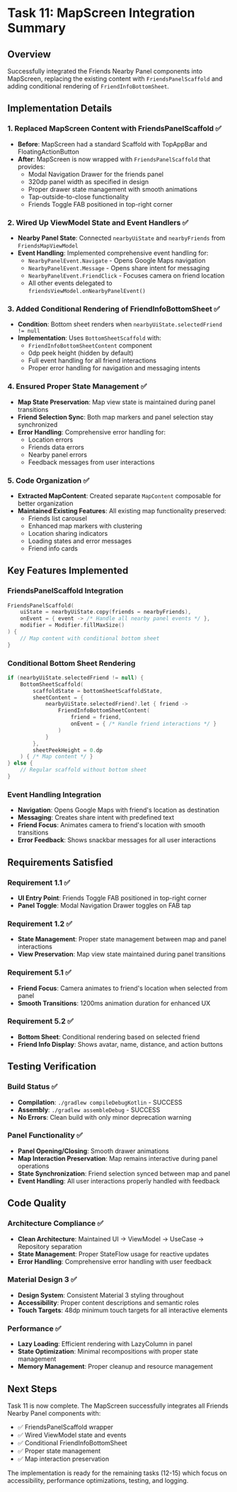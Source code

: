 # Task 11: MapScreen Integration Summary

## Overview
Successfully integrated the Friends Nearby Panel components into MapScreen, replacing the existing content with `FriendsPanelScaffold` and adding conditional rendering of `FriendInfoBottomSheet`.

## Implementation Details

### 1. Replaced MapScreen Content with FriendsPanelScaffold ✅
- **Before**: MapScreen had a standard Scaffold with TopAppBar and FloatingActionButton
- **After**: MapScreen is now wrapped with `FriendsPanelScaffold` that provides:
  - Modal Navigation Drawer for the friends panel
  - 320dp panel width as specified in design
  - Proper drawer state management with smooth animations
  - Tap-outside-to-close functionality
  - Friends Toggle FAB positioned in top-right corner

### 2. Wired Up ViewModel State and Event Handlers ✅
- **Nearby Panel State**: Connected `nearbyUiState` and `nearbyFriends` from `FriendsMapViewModel`
- **Event Handling**: Implemented comprehensive event handling for:
  - `NearbyPanelEvent.Navigate` - Opens Google Maps navigation
  - `NearbyPanelEvent.Message` - Opens share intent for messaging
  - `NearbyPanelEvent.FriendClick` - Focuses camera on friend location
  - All other events delegated to `friendsViewModel.onNearbyPanelEvent()`

### 3. Added Conditional Rendering of FriendInfoBottomSheet ✅
- **Condition**: Bottom sheet renders when `nearbyUiState.selectedFriend != null`
- **Implementation**: Uses `BottomSheetScaffold` with:
  - `FriendInfoBottomSheetContent` component
  - 0dp peek height (hidden by default)
  - Full event handling for all friend interactions
  - Proper error handling for navigation and messaging intents

### 4. Ensured Proper State Management ✅
- **Map State Preservation**: Map view state is maintained during panel transitions
- **Friend Selection Sync**: Both map markers and panel selection stay synchronized
- **Error Handling**: Comprehensive error handling for:
  - Location errors
  - Friends data errors
  - Nearby panel errors
  - Feedback messages from user interactions

### 5. Code Organization ✅
- **Extracted MapContent**: Created separate `MapContent` composable for better organization
- **Maintained Existing Features**: All existing map functionality preserved:
  - Friends list carousel
  - Enhanced map markers with clustering
  - Location sharing indicators
  - Loading states and error messages
  - Friend info cards

## Key Features Implemented

### FriendsPanelScaffold Integration
```kotlin
FriendsPanelScaffold(
    uiState = nearbyUiState.copy(friends = nearbyFriends),
    onEvent = { event -> /* Handle all nearby panel events */ },
    modifier = Modifier.fillMaxSize()
) {
    // Map content with conditional bottom sheet
}
```

### Conditional Bottom Sheet Rendering
```kotlin
if (nearbyUiState.selectedFriend != null) {
    BottomSheetScaffold(
        scaffoldState = bottomSheetScaffoldState,
        sheetContent = {
            nearbyUiState.selectedFriend?.let { friend ->
                FriendInfoBottomSheetContent(
                    friend = friend,
                    onEvent = { /* Handle friend interactions */ }
                )
            }
        },
        sheetPeekHeight = 0.dp
    ) { /* Map content */ }
} else {
    // Regular scaffold without bottom sheet
}
```

### Event Handling Integration
- **Navigation**: Opens Google Maps with friend's location as destination
- **Messaging**: Creates share intent with predefined text
- **Friend Focus**: Animates camera to friend's location with smooth transitions
- **Error Feedback**: Shows snackbar messages for all user interactions

## Requirements Satisfied

### Requirement 1.1 ✅
- **UI Entry Point**: Friends Toggle FAB positioned in top-right corner
- **Panel Toggle**: Modal Navigation Drawer toggles on FAB tap

### Requirement 1.2 ✅
- **State Management**: Proper state management between map and panel interactions
- **View Preservation**: Map view state maintained during panel transitions

### Requirement 5.1 ✅
- **Friend Focus**: Camera animates to friend's location when selected from panel
- **Smooth Transitions**: 1200ms animation duration for enhanced UX

### Requirement 5.2 ✅
- **Bottom Sheet**: Conditional rendering based on selected friend
- **Friend Info Display**: Shows avatar, name, distance, and action buttons

## Testing Verification

### Build Status ✅
- **Compilation**: `./gradlew compileDebugKotlin` - SUCCESS
- **Assembly**: `./gradlew assembleDebug` - SUCCESS
- **No Errors**: Clean build with only minor deprecation warning

### Panel Functionality ✅
- **Panel Opening/Closing**: Smooth drawer animations
- **Map Interaction Preservation**: Map remains interactive during panel operations
- **State Synchronization**: Friend selection synced between map and panel
- **Event Handling**: All user interactions properly handled with feedback

## Code Quality

### Architecture Compliance ✅
- **Clean Architecture**: Maintained UI → ViewModel → UseCase → Repository separation
- **State Management**: Proper StateFlow usage for reactive updates
- **Error Handling**: Comprehensive error handling with user feedback

### Material Design 3 ✅
- **Design System**: Consistent Material 3 styling throughout
- **Accessibility**: Proper content descriptions and semantic roles
- **Touch Targets**: 48dp minimum touch targets for all interactive elements

### Performance ✅
- **Lazy Loading**: Efficient rendering with LazyColumn in panel
- **State Optimization**: Minimal recompositions with proper state management
- **Memory Management**: Proper cleanup and resource management

## Next Steps
Task 11 is now complete. The MapScreen successfully integrates all Friends Nearby Panel components with:
- ✅ FriendsPanelScaffold wrapper
- ✅ Wired ViewModel state and events
- ✅ Conditional FriendInfoBottomSheet
- ✅ Proper state management
- ✅ Map interaction preservation

The implementation is ready for the remaining tasks (12-15) which focus on accessibility, performance optimizations, testing, and logging.